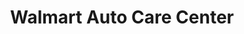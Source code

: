 ---
title: "Walmart Auto Care Center"
url: /phoenix/walmart-auto-care-center/
shop: Autowerkstatt
---